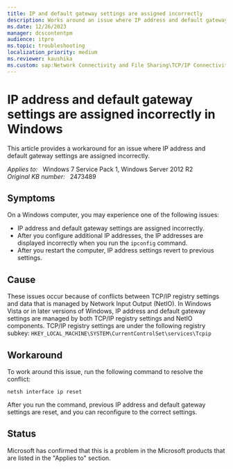```yaml
---
title: IP and default gateway settings are assigned incorrectly
description: Works around an issue where IP address and default gateway settings are assigned incorrectly.
ms.date: 12/26/2023
manager: dcscontentpm
audience: itpro
ms.topic: troubleshooting
localization_priority: medium
ms.reviewer: kaushika
ms.custom: sap:Network Connectivity and File Sharing\TCP/IP Connectivity (TCP Protocol, NLA, WinHTTP), csstroubleshoot
---
```

# IP address and default gateway settings are assigned incorrectly in Windows

This article provides a workaround for an issue where IP address and default gateway settings are assigned incorrectly.

_Applies to:_ &nbsp; Windows 7 Service Pack 1, Windows Server 2012 R2  
_Original KB number:_ &nbsp; 2473489

## Symptoms

On a Windows computer, you may experience one of the following issues:

- IP address and default gateway settings are assigned incorrectly.
- After you configure additional IP addresses, the IP addresses are displayed incorrectly when you run the `ipconfig` command.
- After you restart the computer, IP address settings revert to previous settings.  

## Cause

These issues occur because of conflicts between TCP/IP registry settings and data that is managed by Network Input Output (NetIO). In Windows Vista or in later versions of Windows, IP address and default gateway settings are managed by both TCP/IP registry settings and NetIO components. TCP/IP registry settings are under the following registry subkey: `HKEY_LOCAL_MACHINE\SYSTEM\CurrentControlSet\services\Tcpip`  

## Workaround

To work around this issue, run the following command to resolve the conflict:  

 ```console
netsh interface ip reset  
  ```

 After you run the command, previous IP address and default gateway settings are reset, and you can reconfigure to the correct settings.  

## Status

Microsoft has confirmed that this is a problem in the Microsoft products that are listed in the "Applies to" section.
